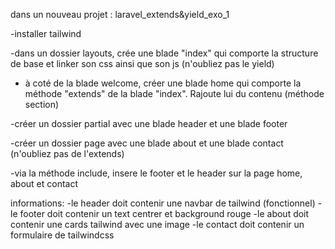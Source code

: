 dans un nouveau projet : laravel_extends&yield_exo_1

-installer tailwind

-dans un dossier layouts, crée une blade "index" qui comporte la structure de base et linker son css ainsi que son js (n'oubliez pas le yield)

- à coté de la blade welcome, créer une blade home qui comporte la méthode "extends" de la blade "index". Rajoute lui du contenu (méthode section)
  
-créer un dossier partial avec une blade header et une blade footer

-créer un dossier page avec une blade about et une blade contact (n'oubliez pas de l'extends)

-via la méthode include, insere le footer et le header sur la page home, about et contact

informations:
-le header doit contenir une navbar de tailwind (fonctionnel)
-le footer doit contenir un text centrer et background rouge
-le about doit contenir une cards tailwind avec une image
-le contact doit contenir un formulaire de tailwindcss
